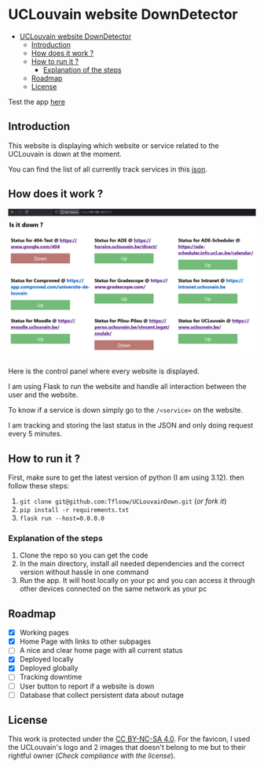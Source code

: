 # UCLouvain website DownDetector

- [UCLouvain website DownDetector](#uclouvain-website-downdetector)
  - [Introduction](#introduction)
  - [How does it work ?](#how-does-it-work-)
  - [How to run it ?](#how-to-run-it-)
    - [Explanation of the steps](#explanation-of-the-steps)
  - [Roadmap](#roadmap)
  - [License](#license)

Test the app [here](https://uclouvaindown-ed3979a045e6.herokuapp.com/)

## Introduction

This website is displaying which website or service related to the UCLouvain is down at the moment.

You can find the list of all currently track services in this [json](services.json).

## How does it work ?

![Homepage](image.png)

Here is the control panel where every website is displayed.

I am using Flask to run the website and handle all interaction between the user and the website.

To know if a service is down simply go to the `/<service>` on the website.

I am tracking and storing the last status in the JSON and only doing request every 5 minutes.

## How to run it ?

First, make sure to get the latest version of python (I am using 3.12). then follow these steps:

1. `git clone git@github.com:Tfloow/UCLouvainDown.git` (*or fork it*)
2. `pip install -r requirements.txt`
3. `flask run --host=0.0.0.0`

### Explanation of the steps

1. Clone the repo so you can get the code
2. In the main directory, install all needed dependencies and the correct version without hassle in one command
3. Run the app. It will host locally on your pc and you can access it through other devices connected on the same network as your pc

## Roadmap

- [x] Working pages
- [x] Home Page with links to other subpages
- [ ] A nice and clear home page with all current status
- [x] Deployed locally
- [x] Deployed globally 
- [ ] Tracking downtime 
- [ ] User button to report if a website is down
- [ ] Database that collect persistent data about outage

## License

This work is protected under the [CC BY-NC-SA 4.0](https://creativecommons.org/licenses/by-nc-sa/4.0/). For the favicon, I used the UCLouvain's logo and 2 images that doesn't belong to me but to their rightful owner (*Check compliance with the license*).